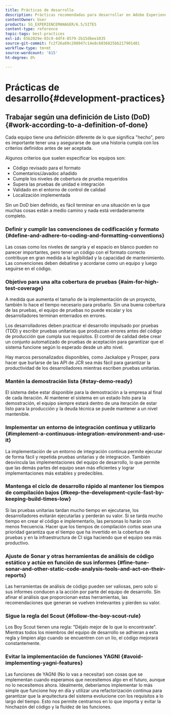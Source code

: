 ```yaml
---
title: Prácticas de desarrollo
description: Prácticas recomendadas para desarrollar en Adobe Experience Manager.
contentOwner: User
products: SG_EXPERIENCEMANAGER/6.5/SITES
content-type: reference
topic-tags: best-practices
exl-id: 65b2029e-03c9-4df4-8579-2b15dbee1035
source-git-commit: fc2f26a69c208947c14e8c6036825bb217901481
workflow-type: tm+mt
source-wordcount: '615'
ht-degree: 0%

---
```


# Prácticas de desarrollo{#development-practices}

## Trabajar según una definición de Listo (DoD) {#work-according-to-a-definition-of-done}

Cada equipo tiene una definición diferente de lo que significa &quot;hecho&quot;, pero es importante tener una y asegurarse de que una historia cumpla con los criterios definidos antes de ser aceptada.

Algunos criterios que suelen especificar los equipos son:

* Código revisado para el formato
* Comentarios/Javadoc añadido
* Cumple los niveles de cobertura de prueba requeridos
* Supera las pruebas de unidad e integración
* Validado en el entorno de control de calidad
* Localización implementada

Sin un DoD bien definido, es fácil terminar en una situación en la que muchas cosas están a medio camino y nada está verdaderamente completo.

### Definir y cumplir las convenciones de codificación y formato {#define-and-adhere-to-coding-and-formatting-conventions}

Las cosas como los niveles de sangría y el espacio en blanco pueden no parecer importantes, pero tener un código con el formato correcto contribuye en gran medida a la legibilidad y la capacidad de mantenimiento. Las convenciones deben debatirse y acordarse como un equipo y luego seguirse en el código.

### Objetivo para una alta cobertura de pruebas  {#aim-for-high-test-coverage}

A medida que aumenta el tamaño de la implementación de un proyecto, también lo hace el tiempo necesario para probarlo. Sin una buena cobertura de las pruebas, el equipo de pruebas no puede escalar y los desarrolladores terminan enterrados en errores.

Los desarrolladores deben practicar el desarrollo impulsado por pruebas (TDD) y escribir pruebas unitarias que produzcan errores antes del código de producción que cumpla sus requisitos. El control de calidad debe crear un conjunto automatizado de pruebas de aceptación para garantizar que el sistema funcione según lo esperado desde un alto nivel.

Hay marcos personalizados disponibles, como Jackalope y Prosper, para hacer que burlarse de las API de JCR sea más fácil para garantizar la productividad de los desarrolladores mientras escriben pruebas unitarias.

### Mantén la demostración lista {#stay-demo-ready}

El sistema debe estar disponible para la demostración a la empresa al final de cada iteración. Al mantener el sistema en un estado listo para la demostración, el equipo siempre estará dentro de una iteración de estar listo para la producción y la deuda técnica se puede mantener a un nivel mantenible.

### Implementar un entorno de integración continua y utilizarlo {#implement-a-continuous-integration-environment-and-use-it}

La implementación de un entorno de integración continua permite ejecutar de forma fácil y repetida pruebas unitarias y de integración. También desvincula las implementaciones del equipo de desarrollo, lo que permite que las demás partes del equipo sean más eficientes y lograr implementaciones más estables y predecibles.

### Mantenga el ciclo de desarrollo rápido al mantener los tiempos de compilación bajos {#keep-the-development-cycle-fast-by-keeping-build-times-low}

Si las pruebas unitarias tardan mucho tiempo en ejecutarse, los desarrolladores evitarán ejecutarlas y perderán su valor. Si se tarda mucho tiempo en crear el código e implementarlo, las personas lo harán con menos frecuencia. Hacer que los tiempos de compilación cortos sean una prioridad garantiza que el tiempo que ha invertido en la cobertura de pruebas y en la infraestructura de CI siga haciendo que el equipo sea más productivo.

### Ajuste de Sonar y otras herramientas de análisis de código estático y actúe en función de sus informes {#fine-tune-sonar-and-other-static-code-analysis-tools-and-act-on-their-reports}

Las herramientas de análisis de código pueden ser valiosas, pero solo si sus informes conducen a la acción por parte del equipo de desarrollo. Sin afinar el análisis que proporcionan estas herramientas, las recomendaciones que generan se vuelven irrelevantes y pierden su valor.

### Sigue la regla del Scout {#follow-the-boy-scout-rule}

Los Boy Scout tienen una regla: &quot;Déjalo mejor de lo que lo encontraste&quot;. Mientras todos los miembros del equipo de desarrollo se adhieran a esta regla y limpien algo cuando se encuentren con un lío, el código mejorará constantemente.

### Evitar la implementación de funciones YAGNI {#avoid-implementing-yagni-features}

Las funciones de YAGNI (No lo vas a necesitar) son cosas que se implementan cuando esperamos que necesitemos algo en el futuro, aunque no lo necesitemos ahora. Idealmente, deberíamos implementar lo más simple que funcione hoy en día y utilizar una refactorización continua para garantizar que la arquitectura del sistema evolucione con los requisitos a lo largo del tiempo. Esto nos permite centrarnos en lo que importa y evitar la hinchazón del código y la fluidez de las funciones.
